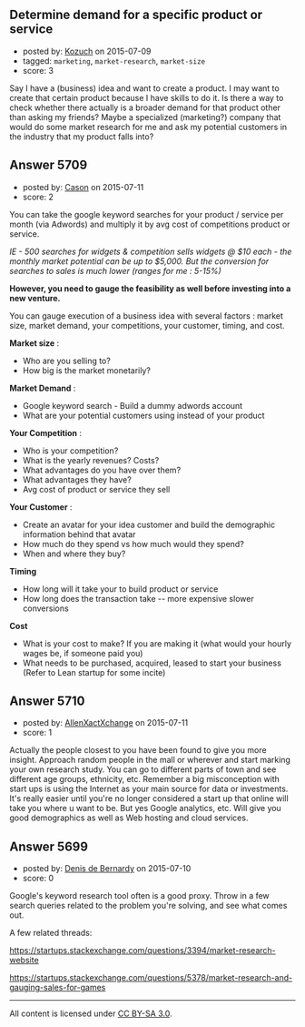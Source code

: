 ## Determine demand for a specific product or service

- posted by: [Kozuch](https://stackexchange.com/users/948815/kozuch) on 2015-07-09
- tagged: `marketing`, `market-research`, `market-size`
- score: 3

Say I have a (business) idea and want to create a product. I may want to create that certain product because I have skills to do it. Is there a way to check whether there actually is a broader demand for that product other than asking my friends? Maybe a specialized (marketing?) company that would do some market research for me and ask my potential customers in the industry that my product falls into?


## Answer 5709

- posted by: [Cason](https://stackexchange.com/users/1232345/cason) on 2015-07-11
- score: 2

You can take the google keyword searches for your product / service per month (via Adwords) and multiply it by avg cost of competitions product or service. 

*IE - 500 searches for widgets & competition sells widgets @ $10 each - the monthly market potential can be up to $5,000.  But the conversion for searches to sales is much lower (ranges for me : 5-15%)*

**However, you need to gauge the feasibility as well before investing into a new venture.**

You can gauge execution of a business idea with several factors : market size, market demand, your competitions, your customer, timing, and cost.

**Market size** : 

 - Who are you selling to? 
 - How big is the market monetarily?

**Market Demand** : 

 - Google keyword search - Build a dummy adwords account
 - What are your potential customers using instead of your product

**Your Competition** :

 - Who is your competition?
 - What is the yearly revenues? Costs?
 - What advantages do you have over them?
 - What advantages they have?
 - Avg cost of product or service they sell

**Your Customer** :

 - Create an avatar for your idea customer and build the demographic information behind that avatar
 - How much do they spend vs how much would they spend?
 - When and where they buy?

**Timing**

 - How long will it take your to build product or service
 - How long does the transaction take -- more expensive slower conversions

**Cost**

 - What is your cost to make? If you are making it (what would your hourly wages be, if someone paid you)
 - What needs to be purchased, acquired, leased to start your business (Refer to Lean startup for some incite)





## Answer 5710

- posted by: [AllenXactXchange](https://stackexchange.com/users/6572620/allenxactxchange) on 2015-07-11
- score: 1

Actually the people closest to you have been found to give you more insight. Approach random people in the mall or wherever and start marking your own research study. You can go to different parts of town and see different age groups, ethnicity, etc. Remember a big misconception with start ups is using the Internet as your main source for data or investments. It's really easier until you're no longer considered a start up that online will take you where u want to be. But yes Google analytics, etc. Will give you good demographics as well as Web hosting and cloud services.


## Answer 5699

- posted by: [Denis de Bernardy](https://stackexchange.com/users/182468/denis-de-bernardy) on 2015-07-10
- score: 0

Google's keyword research tool often is a good proxy. Throw in a few search queries related to the problem you're solving, and see what comes out.

A few related threads:

https://startups.stackexchange.com/questions/3394/market-research-website

https://startups.stackexchange.com/questions/5378/market-research-and-gauging-sales-for-games



---

All content is licensed under [CC BY-SA 3.0](https://creativecommons.org/licenses/by-sa/3.0/).
